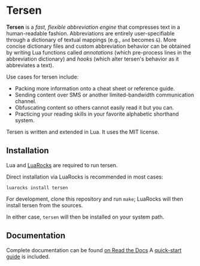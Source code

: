 # Tersen

**Tersen** is a *fast, flexible abbreviation engine*
    that compresses text in a human-readable fashion.
Abbreviations are entirely user-specifiable
    through a dictionary of textual mappings (e.g., `and` becomes `&`).
More concise dictionary files and custom abbreviation behavior
    can be obtained by writing Lua functions called
    *annotations* (which pre-process lines in the abbreviation dictionary)
    and *hooks* (which alter tersen's behavior as it abbreviates a text).

Use cases for tersen include:

* Packing more information onto a cheat sheet or reference guide.
* Sending content over SMS or another limited-bandwidth communication channel.
* Obfuscating content so others cannot easily read it but you can.
* Practicing your reading skills in your favorite alphabetic shorthand system.

Tersen is written and extended in Lua.
It uses the MIT license.


## Installation

Lua and [LuaRocks](https://luarocks.org) are required to run tersen.

Direct installation via LuaRocks is recommended in most cases:

```
luarocks install tersen
```

For development,
clone this repository and run `make`;
LuaRocks will then install tersen from the sources.

In either case, ``tersen`` will then be installed on your system path.


## Documentation

Complete documentation can be found [on Read the Docs](https://tersen.readthedocs.io/en/latest/index.html)
A [quick-start guide](https://tersen.readthedocs.io/en/latest/qstart.html) is included.

